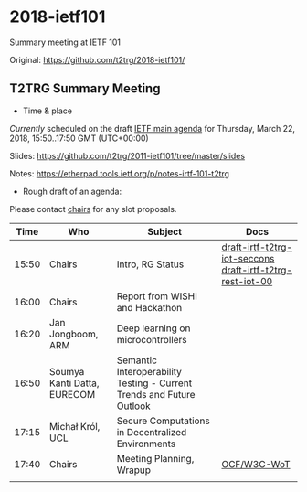 # 2018-ietf101
Summary meeting at IETF 101

Original: <https://github.com/t2trg/2018-ietf101/>

## T2TRG Summary Meeting

* Time & place

*Currently* scheduled on the draft [IETF main agenda][] for Thursday,
March 22, 2018, 15:50..17:50 GMT (UTC+00:00)<!-- , [Raffles City Convention Center][], room Padang -->

[IETF main agenda]: https://tools.ietf.org/agenda/101/#101-thu-1550-t2trg
[DT-Main]: https://datatracker.ietf.org/meeting/101/agenda.html#t2trg
[Raffles City Convention Center]: https://www.ietf.org/meeting/100/hotel.html

Slides: <https://github.com/t2trg/2011-ietf101/tree/master/slides>

Notes: <https://etherpad.tools.ietf.org/p/notes-irtf-101-t2trg>

* Rough draft of an agenda:

Please contact [chairs][] for any slot proposals.

|  Time | Who                         | Subject                                                               | Docs                                                                                                                                                                                 |
|-------|-----------------------------|-----------------------------------------------------------------------|--------------------------------------------------------------------------------------------------------------------------------------------------------------------------------------|
| 15:50 | Chairs                      | Intro, RG Status                                                      | [draft-irtf-t2trg-iot-seccons](https://tools.ietf.org/html/draft-irtf-t2trg-iot-seccons-11) [draft-irtf-t2trg-rest-iot-00](https://tools.ietf.org/html/draft-irtf-t2trg-rest-iot-00) |
| 16:00 | Chairs                      | Report from WISHI and Hackathon                                       |                                                                                                                                                                                      |
| 16:20 | Jan Jongboom, ARM           | Deep learning on microcontrollers                                     |                                                                                                                                                                                      |
| 16:50 | Soumya Kanti Datta, EURECOM | Semantic Interoperability Testing - Current Trends and Future Outlook |                                                                                                                                                                                      |
| 17:15 | Michał Król, UCL            | Secure Computations in Decentralized Environments                     |                                                                                                                                                                                      |
| 17:40 | Chairs                      | Meeting Planning, Wrapup                                              | [OCF/W3C-WoT][OCF]                                                                                                                                                                   |
|       |                             |                                                                       |                                                                                                                                                                                      |

[Berlin]: https://github.com/t2trg/2017-09-berlin
[OCF]: https://github.com/t2trg/2018-03-ocf
[chairs]: mailto:t2trg-chairs@irtf.org
